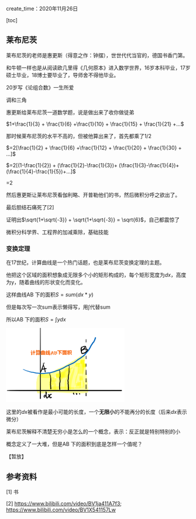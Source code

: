 create_time：2020年11月26日

[toc]

## 莱布尼茨

莱布尼茨的老师是惠更斯（得意之作：钟摆），世世代代当官的，德国书香门第。

和牛顿一样也是从阅读欧几里得《几何原本》进入数学世界，16岁本科毕业，17岁硕士毕业，18博士要毕业了，导师舍不得他毕业。

20岁写《论组合数》一生所爱

调和三角



惠更斯给莱布尼茨一道数学题，说是做出来了收你做徒弟

$1+\frac{1}{3} + \frac{1}{6} +\frac{1}{10} + \frac{1}{15} + \frac{1}{21} +...$

那时候莱布尼茨的水平不高的，但被他算出来了，首先都乘了1/2

$=2[\frac{1}{2} + \frac{1}{6} +\frac{1}{12} + \frac{1}{20} + \frac{1}{30} + ...]$

$=2[(1-\frac{1}{2}) + (\frac{1}{2}-\frac{1}{3})+ (\frac{1}{3}-\frac{1}{4})+ (\frac{1}{4}-\frac{1}{5})+...]$

=2



然后惠更斯让莱布尼茨看伽利略、开普勒他们的书，然后微积分呼之欲出了。

最后胆结石痛死了[2]

证明出$\sqrt{1+\sqrt{-3}} + \sqrt{1+\sqrt{-3}} = \sqrt{6}$，自己都震惊了



微积分科学界、工程界的加减乘除，基础技能



### 变换定理

在17世纪，计算曲线是一个热门话题，也是莱布尼茨变换定理的主题。

他把这个区域的面积想象成无限多个小的矩形构成的，每个矩形宽度为$dx$，高度为y，随着曲线的形状变化而变化。

这样曲线AB 下的面积$S = sum(dx*y)$

但是每次写一次sum表示懒得写，用$\int$代替sum

所以AB 下的面积$S = \int ydx$

![image-20201222223915221](.\images\莱布尼茨的变换定理)

这里的$dx$被看作是最小可能的长度，一个**无限小**的不能再分的长度（后来$dx$表示微分）

莱布尼茨解释不清楚无穷小是怎么的一个概念，表示：反正就是特别特别的小



概念定义了一大堆，但是AB 下的面积到底是怎样一个值呢？

【暂放】









## 参考资料

[1] 书

[2] https://www.bilibili.com/video/BV1ja411A7f3; https://www.bilibili.com/video/BV1X541157Lw

